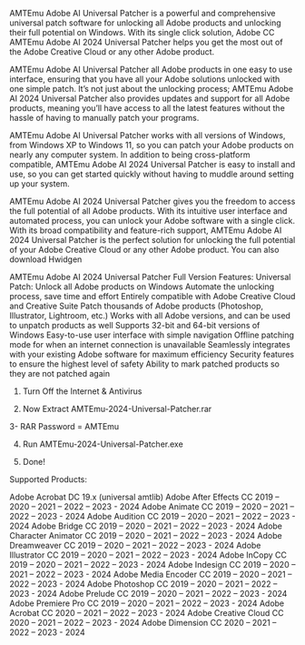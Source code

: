 AMTEmu Adobe AI Universal Patcher is a powerful and comprehensive universal patch software for unlocking all Adobe products and unlocking their full potential on Windows. With its single click solution, Adobe CC AMTEmu Adobe AI 2024 Universal Patcher helps you get the most out of the Adobe Creative Cloud or any other Adobe product.

AMTEmu Adobe AI Universal Patcher all Adobe products in one easy to use interface, ensuring that you have all your Adobe solutions unlocked with one simple patch. It’s not just about the unlocking process; AMTEmu Adobe AI 2024 Universal Patcher also provides updates and support for all Adobe products, meaning you’ll have access to all the latest features without the hassle of having to manually patch your programs.

AMTEmu Adobe AI Universal Patcher works with all versions of Windows, from Windows XP to Windows 11, so you can patch your Adobe products on nearly any computer system. In addition to being cross-platform compatible, AMTEmu Adobe AI 2024 Universal Patcher is easy to install and use, so you can get started quickly without having to muddle around setting up your system.

AMTEmu Adobe AI 2024 Universal Patcher gives you the freedom to access the full potential of all Adobe products. With its intuitive user interface and automated process, you can unlock your Adobe software with a single click. With its broad compatibility and feature-rich support, AMTEmu Adobe AI 2024 Universal Patcher is the perfect solution for unlocking the full potential of your Adobe Creative Cloud or any other Adobe product. You can also download Hwidgen

AMTEmu Adobe AI 2024 Universal Patcher Full Version Features:
Universal Patch: Unlock all Adobe products on Windows
Automate the unlocking process, save time and effort
Entirely compatible with Adobe Creative Cloud and Creative Suite
Patch thousands of Adobe products (Photoshop, Illustrator, Lightroom, etc.)
Works with all Adobe versions, and can be used to unpatch products as well
Supports 32-bit and 64-bit versions of Windows
Easy-to-use user interface with simple navigation
Offline patching mode for when an internet connection is unavailable
Seamlessly integrates with your existing Adobe software for maximum efficiency
Security features to ensure the highest level of safety
Ability to mark patched products so they are not patched again

1. Turn Off the Internet & Antivirus

3. Now Extract AMTEmu-2024-Universal-Patcher.rar

3- RAR Password = AMTEmu

4. Run AMTEmu-2024-Universal-Patcher.exe

5. Done!


Supported Products:

Adobe Acrobat DC 19.x (universal amtlib)
Adobe After Effects CC 2019 – 2020 – 2021 – 2022 – 2023 - 2024
Adobe Animate CC 2019 – 2020 – 2021 – 2022 – 2023 - 2024
Adobe Audition CC 2019 – 2020 – 2021 – 2022 – 2023 - 2024
Adobe Bridge CC 2019 – 2020 – 2021 – 2022 – 2023 - 2024
Adobe Character Animator CC 2019 – 2020 – 2021 – 2022 – 2023 - 2024
Adobe Dreamweaver CC 2019 – 2020 – 2021 – 2022 – 2023 - 2024
Adobe Illustrator CC 2019 – 2020 – 2021 – 2022 – 2023 - 2024
Adobe InCopy CC 2019 – 2020 – 2021 – 2022 – 2023 - 2024
Adobe Indesign CC 2019 – 2020 – 2021 – 2022 – 2023 - 2024
Adobe Media Encoder CC 2019 – 2020 – 2021 – 2022 – 2023 - 2024
Adobe Photoshop CC 2019 – 2020 – 2021 – 2022 – 2023 - 2024
Adobe Prelude CC 2019 – 2020 – 2021 – 2022 – 2023 - 2024
Adobe Premiere Pro CC 2019 – 2020 – 2021 – 2022 – 2023 - 2024
Adobe Acrobat CC 2020 – 2021 – 2022 – 2023 - 2024
Adobe Creative Cloud CC 2020 – 2021 – 2022 – 2023 - 2024
Adobe Dimension CC 2020 – 2021 – 2022 – 2023 - 2024
